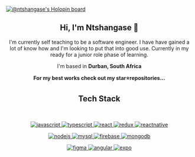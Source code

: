   [![@ntshangase's Holopin board](https://holopin.me/ntshangase)](https://holopin.io/@ntshangase)




<div align="center">
<h2> Hi, I'm Ntshangase 👋</h2>

I'm currently self teaching to be a software engineer. I have have gained a lot of know how and I'm looking to put that into good use. Currently in my ready for a junior role phase of learning.

I'm based in **Durban, South Africa**
  
  **For my best works check out my star⭐repositories...**

</div>

<div align="center">

## Tech Stack
<br />
<p align="center">
  <a href="https://developer.mozilla.org/en-US/docs/Web/JavaScript" target="_blank"> 
    <img src="https://img.shields.io/badge/Javascript-F7DF1E.svg?style=for-the-badge&logo=javascript&logoColor=black"
      alt="javascript"/> 
  </a>
  <a href="https://www.typescriptlang.org/" target="_blank"> 
    <img src="https://img.shields.io/badge/typescript-3178C6.svg?style=for-the-badge&logo=typescript&logoColor=white"
      alt="typescript"/>
  </a>
  <a href="https://reactjs.org/" target="_blank"> 
    <img src="https://img.shields.io/badge/reactjs-61DAFB.svg?style=for-the-badge&logo=react&logoColor=black"
      alt="react"/> 
  <a href="https://redux.js.org" target="_blank"> 
    <img src="https://img.shields.io/badge/redux-764ABC.svg?style=for-the-badge&logo=redux&logoColor=white" alt="redux"/> 
  </a> 
      </a>
    <a href="https://reactnative.dev/" target="_blank"> 
    <img src="https://img.shields.io/badge/react_native-111827.svg?style=for-the-badge&logo=react&logoColor=61DAFB" alt="reactnative"/> 
  </a> 
</p>

<p align="center">
  <a href="https://nodejs.org" target="_blank"> 
    <img src="https://img.shields.io/badge/node.js-339933.svg?style=for-the-badge&logo=nodedotjs&logoColor=white"
      alt="nodejs"/> 
  </a>
  <a href="https://www.mysql.com/" target="_blank">
    <img src="https://img.shields.io/badge/mysql-%2300f.svg?style=for-the-badge&logo=mysql&logoColor=white"
      alt="mysql" />
  </a>
  <a href="https://firebase.google.com" target="_blank"> 
    <img src="https://img.shields.io/badge/Firebase-039BE5?style=for-the-badge&logo=Firebase&logoColor=yellow"
      alt="firebase"/> 
  </a>
  <a href="https://www.mongodb.com/" target="_blank"> 
    <img src="https://img.shields.io/badge/mongodb-47A248.svg?style=for-the-badge&logo=mongodb&logoColor=white"
      alt="mongodb"/> 
  </a>
 </p>
  <p align="center">
    <a href="https://www.figma.com/" target="_blank"> 
      <img src="https://img.shields.io/badge/figma-%23F24E1E.svg?style=for-the-badge&logo=figma&logoColor=white"
        alt="figma"/> 
    </a>
    <a href="https://www.angular.com/" target="_blank"> 
      <img src="https://img.shields.io/badge/angular-%23DD0031.svg?style=for-the-badge&logo=angular&logoColor=white"
        alt="angular"/> 
    </a>
    <a href="https://www.expo.com/" target="_blank"> 
      <img src="https://img.shields.io/badge/expo-1C1E24?style=for-the-badge&logo=expo&logoColor=#D04A37"
        alt="expo"/> 
    </a>
  </p>

<!---
Ntshangase/Ntshangase is a ✨ special ✨ repository because its `README.md` (this file) appears on your GitHub profile.
You can click the Preview link to take a look at your changes.
--->
